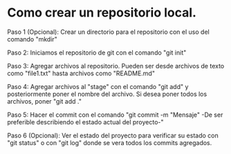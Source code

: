 # Como crear un repositorio local.

Paso 1 (Opcional): Crear un directorio para el repositorio con el uso del comando "mkdir"

Paso 2: Iniciamos el repositorio de git con el comando "git init"

Paso 3: Agregar archivos al repositorio. Pueden ser desde archivos de texto como "file1.txt" hasta archivos como "README.md"

Paso 4: Agregar archivos al "stage" con el comando "git add" y posteriormente poner el nombre del archivo. Si desea poner todos los archivos, poner "git add ."

Paso 5: Hacer el commit con el comando "git commit -m "Mensaje" -De ser preferible describiendo el estado actual del proyecto-"

Paso 6 (Opcional): Ver el estado del proyecto para verificar su estado con "git status" o con "git log" donde se vera todos los commits agregados. 